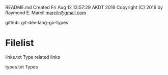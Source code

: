 README.md
Created Fri Aug 12 13:57:29 AKDT 2016
Copyright (C) 2016 by Raymond E. Marcil <marcilr@gmail.com>


github: git-dev-lang-go-types


Filelist
========
links.txt
  Type related links

types.txt
  Types

